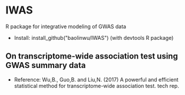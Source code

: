 # IWAS
R package for integrative modeling of GWAS data
  - Install: install_github("baolinwu/IWAS")  (with devtools R package)

## On transcriptome-wide association test using GWAS summary data
  - Reference: Wu,B., Guo,B. and Liu,N. (2017) A powerful and efficient statistical method for transcriptome-wide association test. tech rep.
